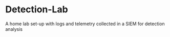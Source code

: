 # Detection-Lab
A home lab set-up with logs and telemetry collected in a SIEM for detection analysis

